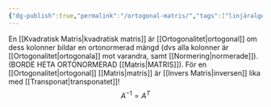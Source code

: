 ```yaml
---
{"dg-publish":true,"permalink":"/ortogonal-matris/","tags":["linjäralgebra"]}
---
```


En [[Kvadratisk Matris\|kvadratisk matris]] är [[Ortogonalitet\|ortogonal]] om dess kolonner bildar en ortonormerad mängd (dvs alla kolonner är [[Ortogonalitet\|ortogonala]] mot varandra, samt [[Normering\|normerade]]). (BORDE HETA ORTONORMERAD [[Matris\|MATRIS]]). För en [[Ortogonalitet\|ortogonal]] [[Matris\|matris]] är [[Invers Matris\|inversen]] lika med [[Transponat\|transponatet]]! 
$$A^{-1}=A^{T}$$